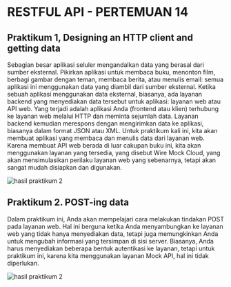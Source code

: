 # RESTFUL API - PERTEMUAN 14

## Praktikum 1, Designing an HTTP client and getting data
Sebagian besar aplikasi seluler mengandalkan data yang berasal dari sumber eksternal.
Pikirkan aplikasi untuk membaca buku, menonton film, berbagi gambar dengan teman,
membaca berita, atau menulis email: semua aplikasi ini menggunakan data yang diambil dari
sumber eksternal. Ketika sebuah aplikasi menggunakan data eksternal, biasanya, ada layanan
backend yang menyediakan data tersebut untuk aplikasi: layanan web atau API web. Yang
terjadi adalah aplikasi Anda (frontend atau klien) terhubung ke layanan web melalui HTTP dan
meminta sejumlah data. Layanan backend kemudian merespons dengan mengirimkan data ke
aplikasi, biasanya dalam format JSON atau XML.
Untuk praktikum kali ini, kita akan membuat aplikasi yang membaca dan menulis data dari
layanan web. Karena membuat API web berada di luar cakupan buku ini, kita akan
menggunakan layanan yang tersedia, yang disebut Wire Mock Cloud, yang akan
mensimulasikan perilaku layanan web yang sebenarnya, tetapi akan sangat mudah disiapkan
dan digunakan. 

![hasil praktikum 2](/assets/praktikum1.png)

## Praktikum 2. POST-ing data
Dalam praktikum ini, Anda akan mempelajari cara melakukan tindakan POST pada layanan
web. Hal ini berguna ketika Anda menyambungkan ke layanan web yang tidak hanya menyediakan data, tetapi juga memungkinkan Anda untuk mengubah informasi yang tersimpan di sisi server. Biasanya, Anda harus menyediakan beberapa bentuk autentikasi ke layanan, tetapi untuk praktikum ini, karena kita menggunakan layanan Mock API, hal ini tidak diperlukan.

![hasil praktikum 2](/assets/praktikum2.gif)